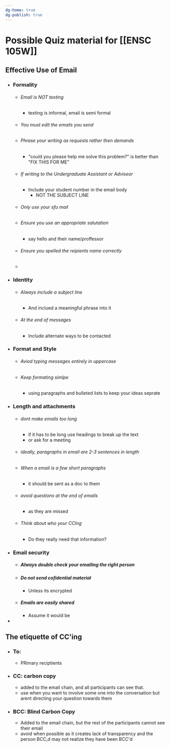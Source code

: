 ```yaml
---
dg-home: true
dg-publish: true
---
```


# Possible Quiz material for [[ENSC 105W]]

## Effective Use of Email
- ### Formality
	- ###### Email is *NOT* texting
		- texting is informal, email is semi formal
	- ###### You must edit the emails you send
	- ###### Phrase your writing as requests rather then demands
		- "could you please help me solve this problem?" is better than "FIX THIS FOR ME"
	- ###### If writing to the Undergraduate Assistant or Adviseor
		- Include your student number in the email body
			- NOT THE SUBJECT LINE
	- ###### Only use your sfu mail
	- ###### Ensure you use an appropriate salutation
		- say hello and their name/proffessor
	- ###### Ensure you spelled the reipients name correctly
	- 
- ### Identity 
	- ###### Always include a subject line
		- And inclued a meaningful phrase into it
	- ###### At the end of messages
		-  Include alternate ways to be contacted
- ### Format and Style
	- ###### Aviod typing messages entirely in uppercase
	- ###### Keep formating simlpe
		- using paragraphs and bulleted lists to keep your ideas seprate
- ### Length and attachments
	- ###### dont make emails too long
		- if it has to be long use headings to break up the text
		- or ask for a meeting
	- ###### ideally, paragraphs in email are 2-3 sentences in length
	- ###### When a email is a few short paragraphs 
		- it should be sent as a doc to them
	- ###### avoid questions at the end of emails 
		- as they are missed
	- ###### Think about who your CCIng
		- Do they really need that information?
- ### Email security
	- ##### Always double check your emailing the right person
	- ##### Do not send cofidential material
		- Unless its encrypted
	- ##### Emails are easily shared
		- Assume it would be
- 

## The etiquette of CC'ing
- ### To:
	- PRimary reciptients
- ### CC: carbon copy
	- added to the email chain, and all participants can see that.
	- use when you want to involve some one into the conversation but arent directing your question towards them
- ### BCC: Blind Carbon Copy
	- Added to the email chain, but the rest of the participants cannot see their email
	- avoid when possible as it creates lack of transparency and the person BCC,d may not realize they have been BCC'd

